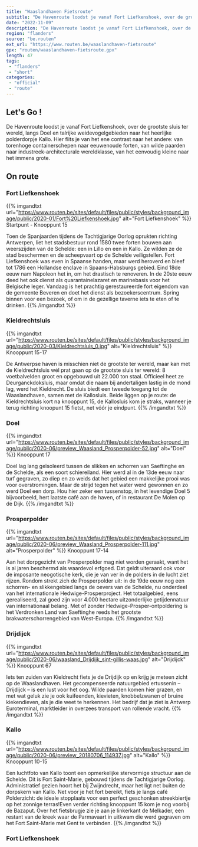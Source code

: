 ```yaml
---
title: "Waaslandhaven Fietsroute"
subtitle: "De Havenroute loodst je vanaf Fort Liefkenshoek, over de grootste sluis ter wereld, langs Doel en talrijke weidevogelgebieden naar het heerlijke polderdorpje Kallo"
date: "2022-11-09"
description: "De Havenroute loodst je vanaf Fort Liefkenshoek, over de grootste sluis ter wereld, langs Doel en talrijke weidevogelgebieden naar het heerlijke polderdorpje Kallo"
region: "flanders"
source: "be.routen"
ext_url: "https://www.routen.be/waaslandhaven-fietsroute"
gpx: "routen/waaslandhaven-fietsroute.gpx"
length: 47
tags:
 - "flanders"
 - "short"
categories:
 - "official"
 - "route"
---
```


## Let's Go ! 

De Havenroute loodst je vanaf Fort Liefkenshoek, over de grootste sluis ter wereld, langs Doel en talrijke weidevogelgebieden naar het heerlijke polderdorpje Kallo. Hier flits je van het ene contrast naar het andere: van torenhoge containerschepen naar eeuwenoude forten, van wilde paarden naar industreek-architecturale wereldklasse, van het eenvoudig kleine naar het immens grote.

## On route

### Fort Liefkenshoek

{{% imgandtxt url="https://www.routen.be/sites/default/files/public/styles/background_image/public/2020-01/Fort%20Liefkenshoek.jpg" alt="Fort Liefkenshoek" %}}
Startpunt - Knooppunt 15

Toen de Spanjaarden tijdens de Tachtigjarige Oorlog oprukten richting Antwerpen, liet het stadsbestuur rond 1580 twee forten bouwen aan weerszijden van de Schelde: een in Lillo en een in Kallo. Ze wilden ze de stad beschermen en de scheepvaart op de Schelde veiligstellen. Fort Liefkenshoek was even in Spaanse handen, maar werd heroverd en bleef tot 1786 een Hollandse enclave in Spaans-Habsburgs gebied. Eind 18de eeuw nam Napoleon het in, om het drastisch te renoveren. In de 20ste eeuw deed het ook dienst als quarantainelazaret en marinebasis voor het Belgische leger. Vandaag is het prachtig gerestaureerde fort eigendom van de gemeente Beveren en doet het dienst als bezoekerscentrum. Spring binnen voor een bezoek, of om in de gezellige taverne iets te eten of te drinken.
{{% /imgandtxt %}}

### Kieldrechtsluis

{{% imgandtxt url="https://www.routen.be/sites/default/files/public/styles/background_image/public/2020-03/Kieldrechtsluis_0.jpg" alt="Kieldrechtsluis" %}}
Knooppunt 15-17

De Antwerpse haven is misschien niet de grootste ter wereld, maar kan met de Kieldrechtsluis wél prat gaan op de grootste sluis ter wereld: 8 voetbalvelden groot en opgebouwd uit 22.000 ton staal. Officieel heet ze Deurganckdoksluis, maar omdat die naam bij andertaligen lastig in de mond lag, werd het Kieldrecht. De sluis biedt een tweede toegang tot de Waaslandhaven, samen met de Kallosluis. Beide liggen op je route: de Kieldrechtsluis kort na knooppunt 15, de Kallosluis kom je straks, wanneer je terug richting knoopunt 15 fietst, net vóór je eindpunt.
{{% /imgandtxt %}}

### Doel

{{% imgandtxt url="https://www.routen.be/sites/default/files/public/styles/background_image/public/2020-06/preview_Waasland_Prosperpolder-52.jpg" alt="Doel" %}}
Knooppunt 17

Doel lag lang geïsoleerd tussen de slikken en schorren van Saeftinghe en de Schelde, als een soort schiereiland. Hier werd al in de 13de eeuw naar turf gegraven, zo diep en zo weids dat het gebied een makkelijke prooi was voor overstromingen. Maar de strijd tegen het water werd gewonnen en zo werd Doel een dorp. Hou hier zeker een tussenstop, in het levendige Doel 5 bijvoorbeeld, hert laatste café aan de haven, of in restaurant De Molen op de Dijk.
{{% /imgandtxt %}}

### Prosperpolder

{{% imgandtxt url="https://www.routen.be/sites/default/files/public/styles/background_image/public/2020-06/preview_Waasland_Prosperpolder-111.jpg" alt="Prosperpolder" %}}
Knooppunt 17-14

Aan het dorpgezicht van Prosperpolder mag niet worden geraakt, want het is al jaren beschermd als waardevol erfgoed. Dat geldt uiteraard ook voor de imposante neogotische kerk, die je van ver in de polders in de lucht ziet rijzen. Rondom strekt zich de Prosperpolder uit: in de 19de eeuw nog een schorren- en slikkengebied langs de oevers van de Schelde, nu onderdeel van het internationale Hedwige-Prosperproject. Het totaalgebied, eens gerealiseerd, zal goed zijn voor 4.000 hectare uitzonderlijke getijdennatuur van internationaal belang. Met of zonder Hedwige-Prosper-ontpoldering is het Verdronken Land van Saeftinghe reeds het grootste brakwaterschorrengebied van West-Europa.
{{% /imgandtxt %}}

### Drijdijck

{{% imgandtxt url="https://www.routen.be/sites/default/files/public/styles/background_image/public/2020-06/waasland_Drijdijk_sint-gillis-waas.jpg" alt="Drijdijck" %}}
Knooppunt 67

Iets ten zuiden van Kieldrecht fiets je de Drijdijk op en krijg je meteen zicht op de Waaslandhaven. Het gecompenseerde natuurgebied ertussenin – Drijdijck – is een lust voor het oog. Wilde paarden komen hier grazen, en met wat geluk zie je ook kuifeenden, kievieten, knobbelzwanen of bruine kiekendieven, als je die weet te herkennen. Het bedrijf dat je ziet is Antwerp Euroterminal, marktleider in overzees transport van rollende vracht.
{{% /imgandtxt %}}

### Kallo

{{% imgandtxt url="https://www.routen.be/sites/default/files/public/styles/background_image/public/2020-06/preview_20180706_114937.jpg" alt="Kallo" %}}
Knooppunt 10-15

Een luchtfoto van Kallo toont een opmerkelijke stervormige structuur aan de Schelde. Dit is Fort Saint-Marie, gebouwd tijdens de Tachtigjarige Oorlog. Administratief gezien hoort het bij Zwijndrecht, maar het ligt net buiten de dorpskern van Kallo. Net voor je het fort bereikt, fiets je langs café Polderzicht: de ideale stopplaats voor een perfect geschonken streekbiertje op het zonnige terras!Even verder richting knooppunt 15 kom je nog voorbij de Bazaput. Over het fietsbrugje zie je aan je linkerkant de Melkader, een restant van de kreek waar de Parmavaart in uitkwam die werd gegraven om het Fort Saint-Marie met Gent te verbinden.
{{% /imgandtxt %}}

### Fort Liefkenshoek



